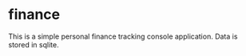 # finance
This is a simple personal finance tracking console application. Data is stored in sqlite. 
